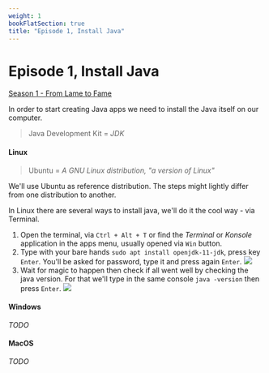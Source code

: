 ```yaml
---
weight: 1
bookFlatSection: true
title: "Episode 1, Install Java"
---
```


# Episode 1, Install Java

[Season 1 - From Lame to Fame](/docs/java/season_1/)

In order to start creating Java apps we need to install the Java itself on our computer.
> Java Development Kit = _JDK_

#### Linux

> Ubuntu = _A GNU Linux distribution, "a version of Linux"_

We'll use Ubuntu as reference distribution. The steps might lightly differ from one distribution to another.

In Linux there are several ways to install java, we'll do it the cool way - via Terminal.

1. Open the terminal, via `Ctrl + Alt + T` or find the _Terminal_ or _Konsole_ application in the apps menu, usually opened via `Win` button.
1. Type with your bare hands `sudo apt install openjdk-11-jdk`, press key `Enter`. You'll be asked for password, type it and press again `Enter`.
![](/sudo-apt-install-openjdk11.png) 
1. Wait for magic to happen then check if all went well by checking the java version. For that we'll type in the same console `java -version` then press `Enter`.
![](/java-version.png) 

#### Windows
_TODO_
#### MacOS
_TODO_